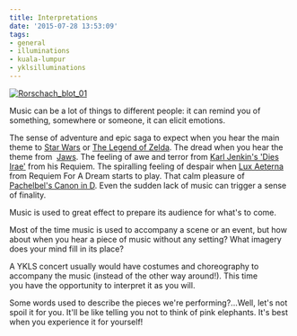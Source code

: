 ```yaml
---
title: Interpretations
date: '2015-07-28 13:53:09'
tags:
- general
- illuminations
- kuala-lumpur
- yklsilluminations
---
```


[![Rorschach_blot_01](http://www.youngklsingers.com/wp-content/uploads/2015/07/Rorschach_blot_01.jpg)](http://www.youngklsingers.com/wp-content/uploads/2015/07/Rorschach_blot_01.jpg)

Music can be a lot of things to different people: it can remind you of something, somewhere or someone, it can elicit emotions.

The sense of adventure and epic saga to expect when you hear the main theme to 
[Star Wars](https://youtu.be/_D0ZQPqeJkk) or 
[The Legend of Zelda](https://youtu.be/cGufy1PAeTU). The dread when you hear the theme from 
[Jaws](https://youtu.be/lV8i-pSVMaQ). The feeling of awe and terror from 
[Karl Jenkin's 'Dies Irae'](https://youtu.be/7RirEqehfsg) from his Requiem. The spiralling feeling of despair when 
[Lux Aeterna](https://youtu.be/hiNvk4xizc0) from Requiem For A Dream starts to play. That calm pleasure of 
[Pachelbel's Canon in D](https://youtu.be/4dZxt60As84). Even the sudden lack of music can trigger a sense of finality.

Music is used to great effect to prepare its audience for what's to come.

Most of the time music is used to accompany a scene or an event, but how about when you hear a piece of music without any setting? What imagery does your mind fill in its place?

A YKLS concert usually would have costumes and choreography to accompany the music (instead of the other way around!). This time you have the opportunity to interpret it as you will.

Some words used to describe the pieces we're performing?...Well, let's not spoil it for you. It'll be like telling you not to think of pink elephants. It's best when you experience it for yourself!
